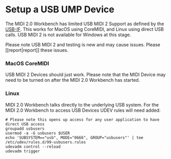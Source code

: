 # Setup a USB UMP Device

The MIDI 2.0 Workbench has limited USB MIDI 2 Support as defined by the [USB-IF](https://www.usb.org/sites/default/files/USB%20MIDI%20v2_0.pdf).
This works for MacOS using CoreMIDI, and Linux using direct USB calls. USB MIDI 2 is not available for Windows at this stage.

Please note USB MIDI 2 and testing is new and may cause issues. Please [[report|report]] these issues.

### MacOS CoreMIDI
USB MIDI 2 Devices should just work.
Please note that the MIDI Device may need to be turned on after the MIDI 2.0 Workbench has started.

### Linux
MIDI 2.0 Workbench talks directly to the underlying USB system. 
For the MIDI 2.0 Workbench to access USB Devices UDEV rules will need added:

```
# Please note this opens up access for any user application to have direct USB access
groupadd usbusers
usermod -a -G usbusers $USER
echo 'SUBSYSTEM=="usb", MODE="0666", GROUP="usbusers"' | tee /etc/udev/rules.d/99-usbusers.rules
udevadm control --reload
udevadm trigger
```

